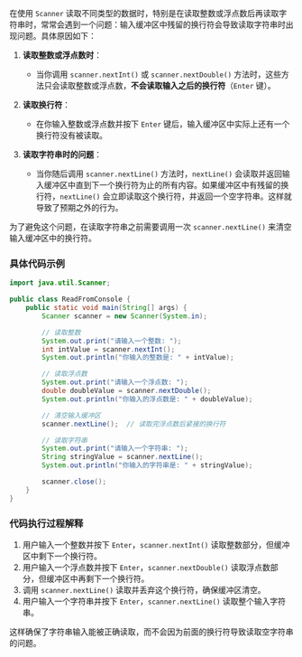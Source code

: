 在使用 `Scanner` 读取不同类型的数据时，特别是在读取整数或浮点数后再读取字符串时，常常会遇到一个问题：输入缓冲区中残留的换行符会导致读取字符串时出现问题。具体原因如下：

1. **读取整数或浮点数时**：
   - 当你调用 `scanner.nextInt()` 或 `scanner.nextDouble()` 方法时，这些方法只会读取整数或浮点数，**不会读取输入之后的换行符**（`Enter` 键）。
   
2. **读取换行符**：
   - 在你输入整数或浮点数并按下 `Enter` 键后，输入缓冲区中实际上还有一个换行符没有被读取。

3. **读取字符串时的问题**：
   - 当你随后调用 `scanner.nextLine()` 方法时，`nextLine()` 会读取并返回输入缓冲区中直到下一个换行符为止的所有内容。如果缓冲区中有残留的换行符，`nextLine()` 会立即读取这个换行符，并返回一个空字符串。这样就导致了预期之外的行为。

为了避免这个问题，在读取字符串之前需要调用一次 `scanner.nextLine()` 来清空输入缓冲区中的换行符。

### 具体代码示例

```java
import java.util.Scanner;

public class ReadFromConsole {
    public static void main(String[] args) {
        Scanner scanner = new Scanner(System.in);

        // 读取整数
        System.out.print("请输入一个整数: ");
        int intValue = scanner.nextInt();
        System.out.println("你输入的整数是: " + intValue);

        // 读取浮点数
        System.out.print("请输入一个浮点数: ");
        double doubleValue = scanner.nextDouble();
        System.out.println("你输入的浮点数是: " + doubleValue);

        // 清空输入缓冲区
        scanner.nextLine();  // 读取完浮点数后紧接的换行符

        // 读取字符串
        System.out.print("请输入一个字符串: ");
        String stringValue = scanner.nextLine();
        System.out.println("你输入的字符串是: " + stringValue);

        scanner.close();
    }
}
```

### 代码执行过程解释

1. 用户输入一个整数并按下 `Enter`，`scanner.nextInt()` 读取整数部分，但缓冲区中剩下一个换行符。
2. 用户输入一个浮点数并按下 `Enter`，`scanner.nextDouble()` 读取浮点数部分，但缓冲区中再剩下一个换行符。
3. 调用 `scanner.nextLine()` 读取并丢弃这个换行符，确保缓冲区清空。
4. 用户输入一个字符串并按下 `Enter`，`scanner.nextLine()` 读取整个输入字符串。

这样确保了字符串输入能被正确读取，而不会因为前面的换行符导致读取空字符串的问题。